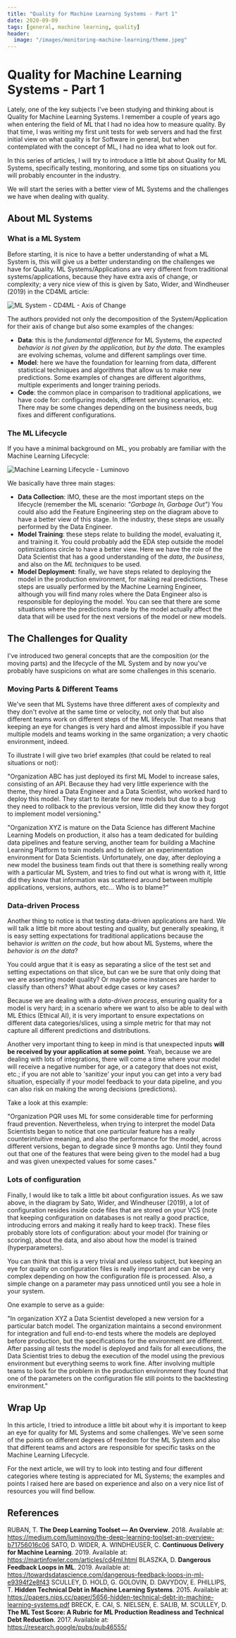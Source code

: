 ```yaml
---
title: "Quality for Machine Learning Systems - Part 1"
date: 2020-09-09
tags: [general, machine learning, quality]
header:
  image: "/images/monitoring-machine-learning/theme.jpeg"
---
```


# Quality for Machine Learning Systems - Part 1

Lately, one of the key subjects I've been studying and thinking about is Quality for Machine Learning Systems. I remember a couple of years ago when entering the field of ML that I had no idea how to measure quality. By that time, I was writing my first unit tests for web servers and had the first initial view on what quality is for Software in general, but when contemplated with the concept of ML, I had no idea what to look out for. 

In this series of articles, I will try to introduce a little bit about Quality for ML Systems, specifically testing, monitoring, and some tips on situations you will probably encounter in the industry.

We will start the series with a better view of ML Systems and the challenges we have when dealing with quality.

## About ML Systems

### What is a ML System

Before starting, it is nice to have a better understanding of what a ML System is, this will give us a better understanding on the challenges we have for Quality. ML Systems/Applications are very different from traditional systems/applications, because they have extra axis of change, or complexity; a very nice view of this is given by Sato, Wider, and Windheuser (2019) in the CD4ML article:

![ML System - CD4ML - Axis of Change](/images/monitoring-machine-learning/ml-axis-of-change.png)

The authors provided not only the decomposition of the System/Application for their axis of change but also some examples of the changes:

- **Data**: this is the *fundamental difference* for ML Systems, the *expected behavior is not given by the application, but by the data*. The examples are evolving schemas, volume and different samplings over time.
- **Model**: here we have the foundation for learning from data, different statistical techniques and algorithms that allow us to make new predictions. Some examples of changes are different algorithms, multiple experiments and longer training periods.
- **Code**: the common place in comparison to traditional applications, we have code for: configuring models, different serving scenarios, etc. There may be some changes depending on the business needs, bug fixes and different configurations.

### The ML Lifecycle

If you have a minimal background on ML, you probably are familiar with the Machine Learning Lifecycle:

![Machine Learning Lifecycle - Luminovo](/images/monitoring-machine-learning/machine-learning-lifecycle.jpeg)

We basically have three main stages:

- **Data Collection**: IMO, these are the most important steps on the lifecycle (remember the ML scenario: *"Garbage In, Garbage Out")* You could also add the Feature Engineering step on the diagram above to have a better view of this stage. In the industry, these steps are usually performed by the Data Engineer.
- **Model Training**: these steps relate to building the model, evaluating it, and training it. You could probably add the EDA step outside the model optimizations circle to have a better view. Here we have the role of the Data Scientist that has a good understanding of the *data*, *the business*, and also on the *ML techniques* to be used.
- **Model Deployment**: finally, we have steps related to deploying the model in the production environment, for making real predictions. These steps are usually performed by the Machine Learning Engineer, although you will find many roles where the Data Engineer also is responsible for deploying the model. You can see that there are some situations where the predictions made by the model actually affect the data that will be used for the next versions of the model or new models.

## The Challenges for Quality

I've introduced two general concepts that are the composition (or the moving parts) and the lifecycle of the ML System and by now you've probably have suspicions on what are some challenges in this scenario.

### Moving Parts & Different Teams

We've seen that ML Systems have three different axes of complexity and they don't evolve at the same time or velocity, not only that but also different teams work on different steps of the ML lifecycle. That means that keeping an eye for changes is very hard and almost impossible if you have multiple models and teams working in the same organization; a very chaotic environment, indeed.

To illustrate I will give two brief examples (that could be related to real situations or not):

"Organization ABC has just deployed its first ML Model to increase sales, consisting of an API. Because they had very little experience with the theme, they hired a Data Engineer and a Data Scientist, who worked hard to deploy this model. They start to iterate for new models but due to a bug they need to rollback to the previous version, little did they know they forgot to implement model versioning."

"Organization XYZ is mature on the Data Science has different Machine Learning Models on production, it also has a team dedicated for building data pipelines and feature serving, another team for building a Machine Learning Platform to train models and to deliver an experimentation environment for Data Scientists. Unfortunately, one day, after deploying a new model the business team finds out that there is something really wrong with a particular ML System, and tries to find out what is wrong with it, little did they know that information was scattered around between multiple applications, versions, authors, etc... Who is to blame?"

### Data-driven Process

Another thing to notice is that testing data-driven applications are hard. We will talk a little bit more about testing and quality, but generally speaking, it is easy setting expectations for traditional applications because the behavior *is written on the code*, but how about ML Systems, where the *behavior is on the data*?

You could argue that it is easy as separating a slice of the test set and setting expectations on that slice, but can we be sure that only doing that we are asserting model quality? Or maybe some instances are harder to classify than others? What about edge cases or key cases?

Because we are dealing with a *data-driven process*, ensuring quality for a model is very hard; in a scenario where we want to also be able to deal with ML Ethics (Ethical AI), it is very important to ensure expectations on different data categories/slices, using a simple metric for that may not capture all different predictions and distributions.

Another very important thing to keep in mind is that unexpected inputs **will be received by your application at some point**. Yeah, because we are dealing with lots of integrations, there will come a time where your model will receive a negative number for age, or a category that does not exist, etc.; if you are not able to 'sanitize' your input you can get into a very bad situation, especially if your model feedback to your data pipeline, and you can also risk on making the wrong decisions (predictions).

Take a look at this example:

"Organization PQR uses ML for some considerable time for performing fraud prevention. Nevertheless, when trying to interpret the model Data Scientists began to notice that one particular feature has a really counterintuitive meaning, and also the performance for the model, across different versions, began to degrade since 9 months ago. Until they found out that one of the features that were being given to the model had a bug and was given unexpected values for some cases."

### Lots of configuration

Finally, I would like to talk a little bit about configuration issues. As we saw above, in the diagram by Sato, Wider, and Windheuser (2019), a lot of configuration resides inside code files that are stored on your VCS (note that keeping configuration on databases is not really a good practice, introducing errors and making it really hard to keep track). These files probably store lots of configuration: about your model (for training or scoring), about the data, and also about how the model is trained (hyperparameters).

You can think that this is a very trivial and useless subject, but keeping an eye for quality on configuration files is really important and can be very complex depending on how the configuration file is processed. Also, a simple change on a parameter may pass unnoticed until you see a hole in your system.

One example to serve as a guide:

"In organization XYZ a Data Scientist developed a new version for a particular batch model. The organization maintains a second environment for integration and full end-to-end tests where the models are deployed before production, but the specifications for the environment are different. After passing all tests the model is deployed and fails for all executions, the Data Scientist tries to debug the execution of the model using the previous environment but everything seems to work fine. After involving multiple teams to look for the problem in the production environment they found that one of the parameters on the configuration file still points to the backtesting environment."

## Wrap Up

In this article, I tried to introduce a little bit about why it is important to keep an eye for quality for ML Systems and some challenges. We've seen some of the points on different degrees of freedom for the ML System and also that different teams and actors are responsible for specific tasks on the Machine Learning Lifecycle.

For the next article, we will try to look into testing and four different categories where testing is appreciated for ML Systems; the examples and points I raised here are based on experience and also on a very nice list of resources you will find bellow.

## References

RUBAN, T. **The Deep Learning Toolset — An Overview**. 2018. Available at: https://medium.com/luminovo/the-deep-learning-toolset-an-overview-b71756016c06
SATO, D. WIDER, A. WINDHEUSER, C. **Continuous Delivery for Machine Learning**. 2019. Available at: https://martinfowler.com/articles/cd4ml.html
BLASZKA, D. **Dangerous Feedback Loops in ML**. 2019. Available at: https://towardsdatascience.com/dangerous-feedback-loops-in-ml-e9394f2e8f43
SCULLEY, D. HOLD, G. GOLOVIN, D. DAVYDOV, E. PHILLIPS, T. **Hidden Technical Debt in Machine Learning Systems**. 2015. Available at: https://papers.nips.cc/paper/5656-hidden-technical-debt-in-machine-learning-systems.pdf
BRECK, E. CAI, S. NIELSEN, E. SALIB, M. SCULLEY, D. **The ML Test Score: A Rubric for ML Production Readiness and Technical Debt Reduction**. 2017. Available at: https://research.google/pubs/pub46555/


